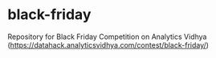 # black-friday
Repository for Black Friday Competition on Analytics Vidhya (https://datahack.analyticsvidhya.com/contest/black-friday/)

